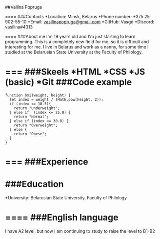 ##Valilna Popruga

==== ###Contacts *Location: Minsk, Belarus *Phone number: +375 25 902-55-10 *Email: vasilinapopruga@gmail.com *GitHub: Vasgd *Discord: vasilina#4313

==== ###About me I'm 19 years old and I'm just starting to learn programming. This is a completely new field for me, so it is difficult and interesting for me. I live in Belarus and work as a nanny, for some time I studied at the Belarusian State University at the Faculty of Philology.

=== ###Skeels
*HTML *CSS *JS (basic) *Git
###**Code example**
===
```
function bmi(weight, height) {
  let index = weight / (Math.pow(height, 2));
  if (index <= 18.5){
    return "Underweight";
  } else if  (index <= 25.0) {
    return "Normal";
  } else if (index <= 30.0) {
    return "Overweight";
  } else {
    return "Obese";
  }
}
```
===
###**Experience**
====
###**Education**
===
*University: Belarusian State University, Faculty of Philology

====
###**English language**
====
I have A2 level, but now I am continuing to study to raise the level to B1-B2
